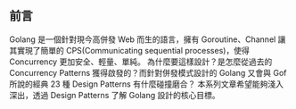 ## 前言

Golang 是一個針對現今高併發 Web 而生的語言，擁有 Goroutine、Channel 讓其實現了簡單的 CPS(Communicating sequential processes)，使得 Concurrency 更加安全、輕量、單純。
為什麼要這樣設計？是怎麼從過去的 Concurrency Patterns 獲得啟發的？而針對併發模式設計的 Golang 又會與 Gof 所說的經典 23 種 Design Patterns 有什麼碰撞磨合？
本系列文章希望能夠淺入深出，透過 Design Patterns 了解 Golang 設計的核心目標。
